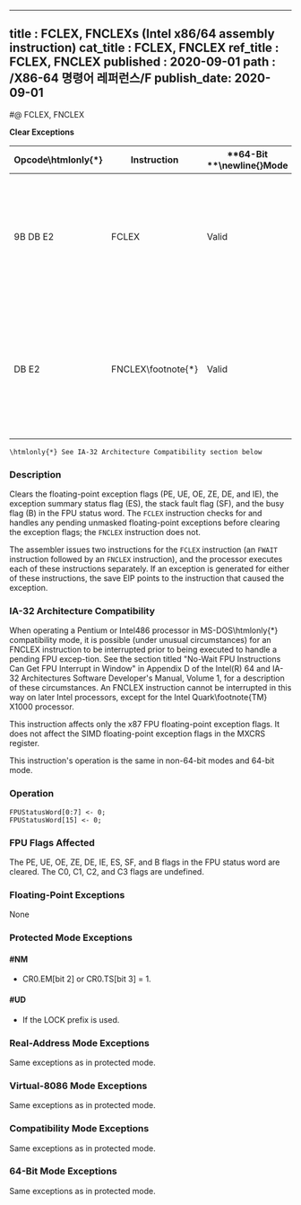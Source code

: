 ----------------------------
title : FCLEX, FNCLEXs (Intel x86/64 assembly instruction)
cat_title : FCLEX, FNCLEX
ref_title : FCLEX, FNCLEX
published : 2020-09-01
path : /X86-64 명령어 레퍼런스/F
publish_date: 2020-09-01
----------------------------
#@ FCLEX, FNCLEX

**Clear Exceptions**

|**Opcode\htmlonly{*}**|**Instruction**|**64-Bit **\newline{}**Mode**|**Compat/**\newline{}**Leg Mode**|**Description**|
|----------------------|---------------|-----------------------------|---------------------------------|---------------|
|9B DB E2|FCLEX|Valid|Valid|Clear floating-point exception flags after checking for pending unmasked floating-point exceptions.|
|DB E2|FNCLEX\footnote{*}|Valid|Valid|Clear floating-point exception flags without checking for pending unmasked floating-point exceptions.|

```note
\htmlonly{*} See IA-32 Architecture Compatibility section below
```
### Description


Clears the floating-point exception flags (PE, UE, OE, ZE, DE, and IE), the exception summary status flag (ES), the stack fault flag (SF), and the busy flag (B) in the FPU status word. The `FCLEX` instruction checks for and handles any pending unmasked floating-point exceptions before clearing the exception flags; the `FNCLEX` instruction does not.

The assembler issues two instructions for the `FCLEX` instruction (an `FWAIT` instruction followed by an `FNCLEX` instruction), and the processor executes each of these instructions separately. If an exception is generated for either of these instructions, the save EIP points to the instruction that caused the exception.

### IA-32 Architecture Compatibility


When operating a Pentium or Intel486 processor in MS-DOS\htmlonly{*} compatibility mode, it is possible (under unusual circumstances) for an FNCLEX instruction to be interrupted prior to being executed to handle a pending FPU excep-tion. See the section titled "No-Wait FPU Instructions Can Get FPU Interrupt in Window" in Appendix D of the Intel(R) 64 and IA-32 Architectures Software Developer's Manual, Volume 1, for a description of these circumstances. An FNCLEX instruction cannot be interrupted in this way on later Intel processors, except for the Intel Quark\footnote{TM}  X1000 processor.

This instruction affects only the x87 FPU floating-point exception flags. It does not affect the SIMD floating-point exception flags in the MXCRS register.

This instruction's operation is the same in non-64-bit modes and 64-bit mode.


### Operation

```info-verb
FPUStatusWord[0:7] <- 0;
FPUStatusWord[15] <- 0;
```
### FPU Flags Affected


The PE, UE, OE, ZE, DE, IE, ES, SF, and B flags in the FPU status word are cleared. The C0, C1, C2, and C3 flags are undefined.

### Floating-Point Exceptions


None


### Protected Mode Exceptions

#### #NM
* CR0.EM[bit 2] or CR0.TS[bit 3] = 1.

#### #UD
* If the LOCK prefix is used.

### Real-Address Mode Exceptions



Same exceptions as in protected mode.


### Virtual-8086 Mode Exceptions



Same exceptions as in protected mode.


### Compatibility Mode Exceptions



Same exceptions as in protected mode.


### 64-Bit Mode Exceptions



Same exceptions as in protected mode.

